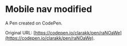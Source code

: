 # Mobile nav modified

A Pen created on CodePen.

Original URL: [https://codepen.io/clarakk/pen/raNOaWe](https://codepen.io/clarakk/pen/raNOaWe).

